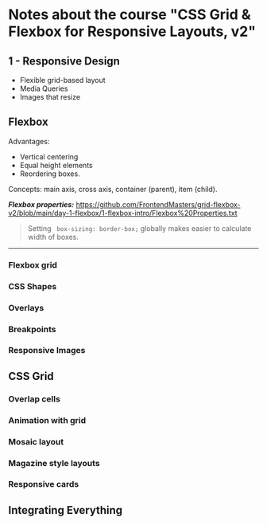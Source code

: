 # Notes about the course "CSS Grid & Flexbox for Responsive Layouts, v2"

## 1 - Responsive Design

- Flexible grid-based layout
- Media Queries
- Images that resize

## Flexbox

Advantages:

- Vertical centering
- Equal height elements
- Reordering boxes.

Concepts: main axis, cross axis, container (parent), item (child).

**_Flexbox properties:_** https://github.com/FrontendMasters/grid-flexbox-v2/blob/main/day-1-flexbox/1-flexbox-intro/Flexbox%20Properties.txt

> Setting ` box-sizing: border-box;` globally makes easier to calculate width of boxes.

---

### Flexbox grid

### CSS Shapes

### Overlays

### Breakpoints

### Responsive Images

## CSS Grid

### Overlap cells

### Animation with grid

### Mosaic layout

### Magazine style layouts

### Responsive cards

## Integrating Everything
